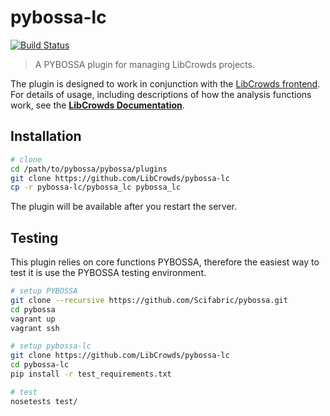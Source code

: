 # pybossa-lc

[![Build Status](https://travis-ci.org/LibCrowds/pybossa-lc.svg?branch=master)](https://travis-ci.org/LibCrowds/pybossa-lc)

> A PYBOSSA plugin for managing LibCrowds projects.

The plugin is designed to work in conjunction with the
[LibCrowds frontend](https://github.com/LibCrowds/libcrowds). For details
of usage, including descriptions of how the analysis functions work, see the
[**LibCrowds Documentation**](https://docs.libcrowds.com).

## Installation

``` bash
# clone
cd /path/to/pybossa/pybossa/plugins
git clone https://github.com/LibCrowds/pybossa-lc
cp -r pybossa-lc/pybossa_lc pybossa_lc
```

The plugin will be available after you restart the server.

## Testing

This plugin relies on core functions PYBOSSA, therefore the easiest way to test
it is use the PYBOSSA testing environment.

``` bash
# setup PYBOSSA
git clone --recursive https://github.com/Scifabric/pybossa.git
cd pybossa
vagrant up
vagrant ssh

# setup pybossa-lc
git clone https://github.com/LibCrowds/pybossa-lc
cd pybossa-lc
pip install -r test_requirements.txt

# test
nosetests test/
```
